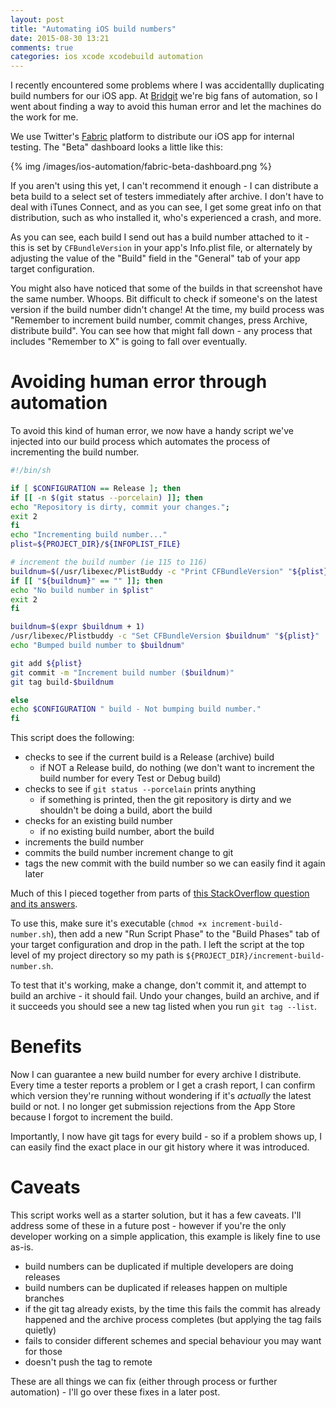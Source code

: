 ```yaml
---
layout: post
title: "Automating iOS build numbers"
date: 2015-08-30 13:21
comments: true
categories: ios xcode xcodebuild automation
---
```


I recently encountered some problems where I was accidentallly duplicating build numbers for our iOS app. At [Bridgit](http://gobridgit.com) we're big fans of automation, so I went about finding a way to avoid this human error and let the machines do the work for me.

<!-- more -->

We use Twitter's [Fabric](http://fabric.io) platform to distribute our iOS app for internal testing. The "Beta" dashboard looks a little like this:

{% img /images/ios-automation/fabric-beta-dashboard.png %}

If you aren't using this yet, I can't recommend it enough - I can distribute a beta build to a select set of testers immediately after archive. I don't have to deal with iTunes Connect, and as you can see, I get some great info on that distribution, such as who installed it, who's experienced a crash, and more.

As you can see, each build I send out has a build number attached to it - this is set by `CFBundleVersion` in your app's Info.plist file, or alternately by adjusting the value of the "Build" field in the "General" tab of your app target configuration.

You might also have noticed that some of the builds in that screenshot have the same number. Whoops. Bit difficult to check if someone's on the latest version if the build number didn't change! At the time, my build process was "Remember to increment build number, commit changes, press Archive, distribute build". You can see how that might fall down - any process that includes "Remember to X" is going to fall over eventually.

# Avoiding human error through automation

To avoid this kind of human error, we now have a handy script we've injected into our build process which automates the process of incrementing the build number.

``` sh increment-build-number.sh https://gist.github.com/adamsp/da0e0bab0e25412779ff gist
#!/bin/sh

if [ $CONFIGURATION == Release ]; then
if [[ -n $(git status --porcelain) ]]; then
echo "Repository is dirty, commit your changes.";
exit 2
fi
echo "Incrementing build number..."
plist=${PROJECT_DIR}/${INFOPLIST_FILE}

# increment the build number (ie 115 to 116)
buildnum=$(/usr/libexec/PlistBuddy -c "Print CFBundleVersion" "${plist}")
if [[ "${buildnum}" == "" ]]; then
echo "No build number in $plist"
exit 2
fi

buildnum=$(expr $buildnum + 1)
/usr/libexec/Plistbuddy -c "Set CFBundleVersion $buildnum" "${plist}"
echo "Bumped build number to $buildnum"

git add ${plist}
git commit -m "Increment build number ($buildnum)"
git tag build-$buildnum

else
echo $CONFIGURATION " build - Not bumping build number."
fi
```

This script does the following:

- checks to see if the current build is a Release (archive) build
	- if NOT a Release build, do nothing (we don't want to increment the build number for every Test or Debug build)
- checks to see if `git status --porcelain` prints anything
	- if something is printed, then the git repository is dirty and we shouldn't be doing a build, abort the build
- checks for an existing build number
	- if no existing build number, abort the build
- increments the build number
- commits the build number increment change to git
- tags the new commit with the build number so we can easily find it again later

Much of this I pieced together from parts of [this StackOverflow question and its answers](http://stackoverflow.com/q/9258344/1217087).

To use this, make sure it's executable (`chmod +x increment-build-number.sh`), then add a new "Run Script Phase" to the "Build Phases" tab of your target configuration and drop in the path. I left the script at the top level of my project directory so my path is `${PROJECT_DIR}/increment-build-number.sh`.

To test that it's working, make a change, don't commit it, and attempt to build an archive - it should fail. Undo your changes, build an archive, and if it succeeds you should see a new tag listed when you run `git tag --list`.

# Benefits

Now I can guarantee a new build number for every archive I distribute. Every time a tester reports a problem or I get a crash report, I can confirm which version they're running without wondering if it's _actually_ the latest build or not. I no longer get submission rejections from the App Store because I forgot to increment the build.

Importantly, I now have git tags for every build - so if a problem shows up, I can easily find the exact place in our git history where it was introduced.

# Caveats

This script works well as a starter solution, but it has a few caveats. I'll address some of these in a future post - however if you're the only developer working on a simple application, this example is likely fine to use as-is.

- build numbers can be duplicated if multiple developers are doing releases
- build numbers can be duplicated if releases happen on multiple branches
- if the git tag already exists, by the time this fails the commit has already happened and the archive process completes (but applying the tag fails quietly)
- fails to consider different schemes and special behaviour you may want for those
- doesn't push the tag to remote

These are all things we can fix (either through process or further automation) - I'll go over these fixes in a later post.